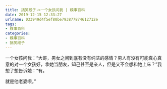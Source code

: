 ```yaml
---
title: 搞笑段子->一个女孩问我 | 糗事百科
date: 2019-12-15 12:33:27
urlname: 033949d4f5ef80be793877874612712e
tags: 
- 糗事百科
categories:
- 糗事百科
- 搞笑段子
---
```

一个女孩问我：“大哥，男女之间到底有没有纯洁的感情？男人有没有可能真心真意的对一个女孩好，拿她当朋友，知己甚至是亲人，但是又不会想和她上床？”我想了想告诉她：“有。

就是他老婆呗。”


